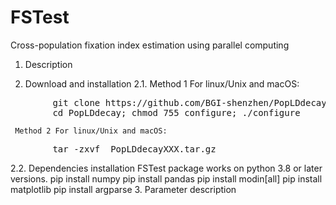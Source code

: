 # FSTest
Cross-population fixation index estimation using parallel computing
1. Description

2. Download and installation
2.1. Method 1 For linux/Unix and macOS:
<pre>
        git clone https://github.com/BGI-shenzhen/PopLDdecay.git
        cd PopLDdecay; chmod 755 configure; ./configure
</pre>
     Method 2 For linux/Unix and macOS:
<pre>
        tar -zxvf  PopLDdecayXXX.tar.gz
</pre>
 2.2. Dependencies installation
 FSTest package works on python 3.8 or later versions.
         pip install numpy
         pip install pandas
         pip install modin[all]
         pip install matplotlib
         pip install argparse
3. Parameter description
         

